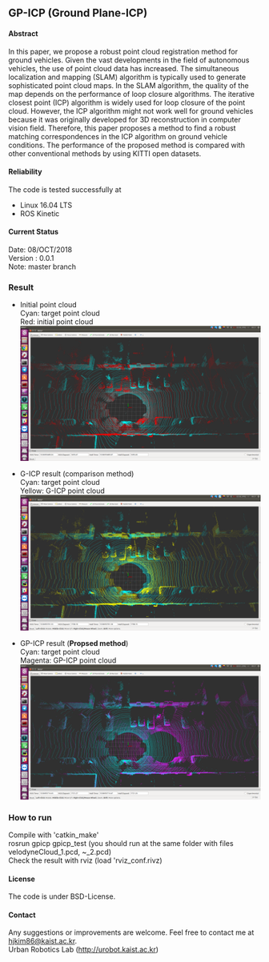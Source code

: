 ## GP-ICP (Ground Plane-ICP)

#### Abstract
In this paper, we propose a robust point cloud registration method for ground vehicles. Given the vast developments in the field of autonomous vehicles, the use of point cloud data has increased. The simultaneous localization and mapping (SLAM) algorithm is typically used to generate sophisticated point cloud maps. In the SLAM algorithm, the quality of the map depends on the performance of loop closure algorithms. The iterative closest point (ICP) algorithm is widely used for loop closure of the point cloud. However, the ICP algorithm might not work well for ground vehicles because it was originally developed for 3D reconstruction in computer vision field. Therefore, this paper proposes a method to find a robust matching correspondences in the ICP algorithm on ground vehicle conditions. The performance of the proposed method is compared with other conventional methods by using KITTI open datasets.

#### Reliability
The code is tested successfully at
* Linux 16.04 LTS
* ROS Kinetic

#### Current Status

Date: 08/OCT/2018 \
Version : 0.0.1 \
Note: master branch

### Result

* Initial point cloud \
Cyan: target point cloud \
Red: initial point cloud \
![Image of initialpose](/initialresult.png)

* G-ICP result (comparison method)\
Cyan: target point cloud \
Yellow: G-ICP point cloud \
![Image of GICPpose](/G-ICPresult.png)

* GP-ICP result (**Propsed method**) \
Cyan: target point cloud \
Magenta: GP-ICP point cloud \
![Image of GPICPpose](/GP-ICPresult.png)



### How to run

Compile with 'catkin_make' \
rosrun gpicp gpicp_test (you should run at the same folder with files velodyneCloud_1.pcd, ~_2.pcd) \
Check the result with rviz (load 'rviz_conf.rivz)

#### License

The code is under BSD-License.

#### Contact
Any suggestions or improvements are welcome. Feel free to contact me at hjkim86@kaist.ac.kr. \
Urban Robotics Lab (http://urobot.kaist.ac.kr)
